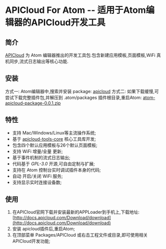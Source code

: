 # APICloud For Atom -- 适用于Atom编辑器的APICloud开发工具

## 简介

[APICloud](http://www.apicloud.com/) 为 Atom 编辑器推出的开发工具包.包含新建应用模板,页面模板,WiFi 真机同步,流式日志输出等核心功能.

## 安装

方式一: Atom编辑器中,搜索并安装 package: [apicloud](https://atom.io/packages/apicloud)
方式二: 如果下载缓慢,可尝试下载完整插件包,并解压到 .atom/packages 插件根目录,重启Atom: 
[atom-apicloud-package-0.0.1.zip](https://github.com/apicloudcom/atom-apicloud-package/files/561421/atom-apicloud-package-0.0.1.zip)

## 特性

* 支持 Mac/Windows/Linux等主流操作系统;
* 基于 [apicloud-tools-core](https://www.npmjs.com/package/apicloud-tools-core) 核心工具库开发;
* 包含四个默认应用模板与26个默认页面模板;
* 支持 WiFi 增量/全量 更新;
* 基于事件机制的流式日志输出;
* 代码基于 *GPL-3.0* 开源,可自由定制与扩展;
* 支持在 Atom 控制台实时调试插件本身的代码;
* 自动 开启/关闭 WiFi 服务;
* 支持显示实时连接设备数;

## 使用

1. 在APICloud官网下载并安装最新的APPLoader到手机上,下载地址:[http://docs.apicloud.com/Download/download](http://docs.apicloud.com/Download/download)
2. 安装 apicloud插件后,重启Atom;
3. 在顶部菜单 Packages/APICloud 或右击工程文件或目录,即可使用相关APICloud开发功能;
